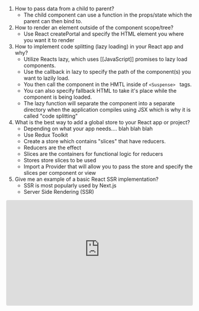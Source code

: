 
1. How to pass data from a child to parent?
	- The child component can use a function in the props/state which the parent can then bind to.
2. How to render an element outside of the component scope/tree?
	- Use React createPortal and specify the HTML element you where you want it to render
3. How to implement code splitting (lazy loading) in your React app and why?
	-  Utilize Reacts lazy, which uses [[JavaScript]] promises to lazy load components.
	- Use the callback in lazy to specify the path of the component(s) you want to lazily load.
	- You then call the component in the HMTL inside of `<Suspense> ` tags.
	- You can also specify fallback HTML to take it's place while the component is being loaded.
	- The lazy function will separate the component into a separate directory when the application compiles using JSX which is why it is called "code splitting"
1. What is the best way to add a global store to your React app or project?
	- Depending on what your app needs.... blah blah blah
	- Use Redux Toolkit
	- Create a store which contains "slices" that have reducers.
	- Reducers are the effect
	- Slices are the containers for functional logic for reducers
	- Stores store slices to be used
	- Import a Provider that will allow you to pass the store and specify the slices per component or view
1. Give me an example of a basic React SSR implementation?
	- SSR is most popularly used by Next.js
	- Server Side Rendering (SSR)



<iframe width="100%" src="https://www.youtube-nocookie.com/embed/3BN-YHcJfOY?si=LtqrG0QWDmZjLu0-" title="YouTube video player" frameborder="0" allow="accelerometer; autoplay; clipboard-write; encrypted-media; gyroscope; picture-in-picture; web-share" allowfullscreen style="border-radius: 4px; aspect-ratio: 16/9;"></iframe>
